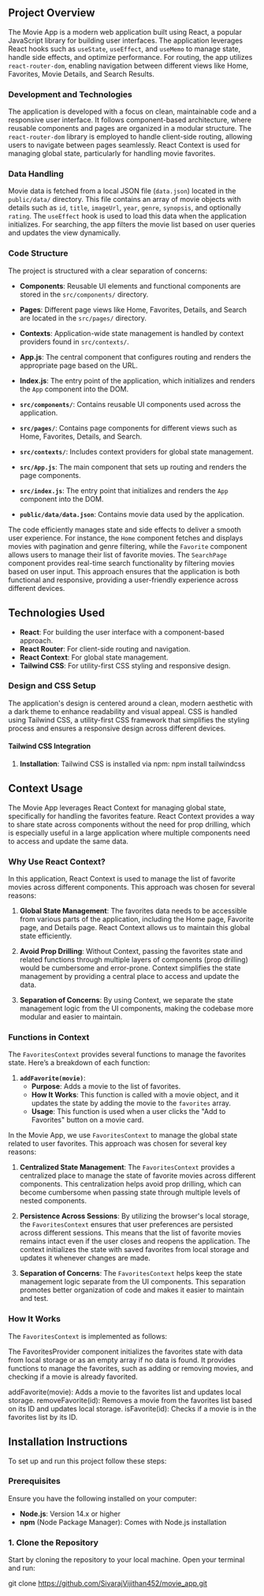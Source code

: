 ## Project Overview

The Movie App is a modern web application built using React, a popular JavaScript library for building user interfaces. The application leverages React hooks such as `useState`, `useEffect`, and `useMemo` to manage state, handle side effects, and optimize performance. For routing, the app utilizes `react-router-dom`, enabling navigation between different views like Home, Favorites, Movie Details, and Search Results.

### Development and Technologies

The application is developed with a focus on clean, maintainable code and a responsive user interface. It follows component-based architecture, where reusable components and pages are organized in a modular structure. The `react-router-dom` library is employed to handle client-side routing, allowing users to navigate between pages seamlessly. React Context is used for managing global state, particularly for handling movie favorites.

### Data Handling

Movie data is fetched from a local JSON file (`data.json`) located in the `public/data/` directory. This file contains an array of movie objects with details such as `id`, `title`, `imageUrl`, `year`, `genre`, `synopsis`, and optionally `rating`. The `useEffect` hook is used to load this data when the application initializes. For searching, the app filters the movie list based on user queries and updates the view dynamically.

### Code Structure

The project is structured with a clear separation of concerns:
- **Components**: Reusable UI elements and functional components are stored in the `src/components/` directory.
- **Pages**: Different page views like Home, Favorites, Details, and Search are located in the `src/pages/` directory.
- **Contexts**: Application-wide state management is handled by context providers found in `src/contexts/`.
- **App.js**: The central component that configures routing and renders the appropriate page based on the URL.
- **Index.js**: The entry point of the application, which initializes and renders the `App` component into the DOM.

- **`src/components/`**: Contains reusable UI components used across the application.
- **`src/pages/`**: Contains page components for different views such as Home, Favorites, Details, and Search.
- **`src/contexts/`**: Includes context providers for global state management.
- **`src/App.js`**: The main component that sets up routing and renders the page components.
- **`src/index.js`**: The entry point that initializes and renders the `App` component into the DOM.
- **`public/data/data.json`**: Contains movie data used by the application.

The code efficiently manages state and side effects to deliver a smooth user experience. For instance, the `Home` component fetches and displays movies with pagination and genre filtering, while the `Favorite` component allows users to manage their list of favorite movies. The `SearchPage` component provides real-time search functionality by filtering movies based on user input. This approach ensures that the application is both functional and responsive, providing a user-friendly experience across different devices.


## Technologies Used

- **React**: For building the user interface with a component-based approach.
- **React Router**: For client-side routing and navigation.
- **React Context**: For global state management.
- **Tailwind CSS**: For utility-first CSS styling and responsive design.

### Design and CSS Setup

The application's design is centered around a clean, modern aesthetic with a dark theme to enhance readability and visual appeal. CSS is handled using Tailwind CSS, a utility-first CSS framework that simplifies the styling process and ensures a responsive design across different devices.

#### Tailwind CSS Integration

1. **Installation**: Tailwind CSS is installed via npm:
npm install tailwindcss

## Context Usage

The Movie App leverages React Context for managing global state, specifically for handling the favorites feature. React Context provides a way to share state across components without the need for prop drilling, which is especially useful in a large application where multiple components need to access and update the same data.

### Why Use React Context?

In this application, React Context is used to manage the list of favorite movies across different components. This approach was chosen for several reasons:

1. **Global State Management**: The favorites data needs to be accessible from various parts of the application, including the Home page, Favorite page, and Details page. React Context allows us to maintain this global state efficiently.

2. **Avoid Prop Drilling**: Without Context, passing the favorites state and related functions through multiple layers of components (prop drilling) would be cumbersome and error-prone. Context simplifies the state management by providing a central place to access and update the data.

3. **Separation of Concerns**: By using Context, we separate the state management logic from the UI components, making the codebase more modular and easier to maintain.

### Functions in Context

The `FavoritesContext` provides several functions to manage the favorites state. Here’s a breakdown of each function:

1. **`addFavorite(movie)`**:
   - **Purpose**: Adds a movie to the list of favorites.
   - **How It Works**: This function is called with a movie object, and it updates the state by adding the movie to the `favorites` array.
   - **Usage**: This function is used when a user clicks the "Add to Favorites" button on a movie card.


In the Movie App, we use `FavoritesContext` to manage the global state related to user favorites. This approach was chosen for several key reasons:

1. **Centralized State Management**: The `FavoritesContext` provides a centralized place to manage the state of favorite movies across different components. This centralization helps avoid prop drilling, which can become cumbersome when passing state through multiple levels of nested components.

2. **Persistence Across Sessions**: By utilizing the browser's local storage, the `FavoritesContext` ensures that user preferences are persisted across different sessions. This means that the list of favorite movies remains intact even if the user closes and reopens the application. The context initializes the state with saved favorites from local storage and updates it whenever changes are made.

3. **Separation of Concerns**: The `FavoritesContext` helps keep the state management logic separate from the UI components. This separation promotes better organization of code and makes it easier to maintain and test.

### How It Works

The `FavoritesContext` is implemented as follows:

The FavoritesProvider component initializes the favorites state with data from local storage or as an empty array if no data is found. It provides functions to manage the favorites, such as adding or removing movies, and checking if a movie is already favorited.

addFavorite(movie): Adds a movie to the favorites list and updates local storage.
removeFavorite(id): Removes a movie from the favorites list based on its ID and updates local storage.
isFavorite(id): Checks if a movie is in the favorites list by its ID.

## Installation Instructions

To set up and run this project follow these steps:

### Prerequisites

Ensure you have the following installed on your computer:

- **Node.js**: Version 14.x or higher
- **npm** (Node Package Manager): Comes with Node.js installation

### 1. Clone the Repository

Start by cloning the repository to your local machine. Open your terminal and run:

git clone https://github.com/SivarajVijithan452/movie_app.git


